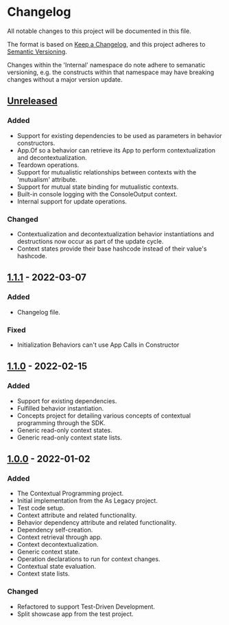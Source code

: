 # Changelog
All notable changes to this project will be documented in this file.

The format is based on [Keep a Changelog](https://keepachangelog.com/en/1.0.0/),
and this project adheres to [Semantic Versioning](https://semver.org/spec/v2.0.0.html).

Changes within the 'Internal' namespace do note adhere to semanatic versioning, e.g. the constructs 
within that namespace may have breaking changes without a major version update.


## [Unreleased]
### Added
- Support for existing dependencies to be used as parameters in behavior constructors.
- App.Of so a behavior can retrieve its App to perform contextualization and decontextualization.
- Teardown operations.
- Support for mutualistic relationships between contexts with the 'mutualism' attribute.
- Support for mutual state binding for mutualistic contexts.
- Built-in console logging with the ConsoleOutput context.
- Internal support for update operations.

### Changed
- Contextualization and decontextualization behavior instantiations and destructions now occur 
as part of the update cycle.
- Context states provide their base hashcode instead of their value's hashcode.


## [1.1.1] - 2022-03-07
### Added
- Changelog file.

### Fixed
- Initialization Behaviors can't use App Calls in Constructor


## [1.1.0] - 2022-02-15
### Added
- Support for existing dependencies.
- Fulfilled behavior instantiation.
- Concepts project for detailing various concepts of contextual programming through the SDK.
- Generic read-only context states.
- Generic read-only context state lists.


## [1.0.0] - 2022-01-02
### Added
- The Contextual Programming project.
- Initial implementation from the As Legacy project.
- Test code setup.
- Context attribute and related functionality.
- Behavior dependency attribute and related functionality.
- Dependency self-creation.
- Context retrieval through app.
- Context decontextualization.
- Generic context state.
- Operation declarations to run for context changes.
- Contextual state evaluation.
- Context state lists.

### Changed
- Refactored to support Test-Driven Development.
- Split showcase app from the test project.


[Unreleased]: https://github.com/lstertz/ContextualProgramming/compare/v1.1.1...HEAD
[1.1.1]: https://github.com/lstertz/ContextualProgramming/compare/v1.1.0...v1.1.1
[1.1.0]: https://github.com/lstertz/ContextualProgramming/compare/v1.0.0...v1.1.0
[1.0.0]: https://github.com/lstertz/ContextualProgramming/releases/tag/v1.0.0
